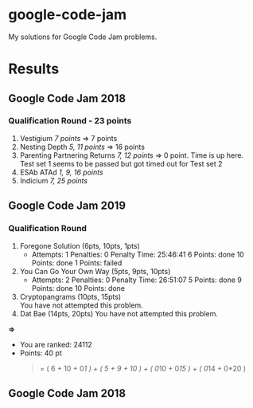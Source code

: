 # google-code-jam
My solutions for Google Code Jam problems.

# Results

## Google Code Jam 2018

### Qualification Round - 23 points

1. Vestigium                    *7 points* => 7 points
2. Nesting Depth                *5, 11 points* => 16 points
3. Parenting Partnering Returns *7, 12 points* => 0 point. Time is up here. Test set 1 seems to be passed but got timed out for Test set 2
4. ESAb ATAd                    *1, 9, 16 points*
5. Indicium                     *7, 25 points*


## Google Code Jam 2019

### Qualification Round
1. Foregone Solution (6pts, 10pts, 1pts)
   - Attempts:	1
     Penalties:	0
     Penalty Time:	25:46:41
     6 Points:	done
     10 Points:	done
     1 Points:	failed
2. You Can Go Your Own Way (5pts, 9pts, 10pts)
   - Attempts:	2
     Penalties:	0
     Penalty Time:	26:51:07
     5 Points:	done
     9 Points:	done
     10 Points:	done
3. Cryptopangrams (10pts, 15pts)   
   You have not attempted this problem.
4. Dat Bae (14pts, 20pts)
   You have not attempted this problem.

**=>**
- You are ranked: 24112
- Points: 40 pt
  >	= ( 6 + 10 + 0*1 ) + ( 5 + 9 + 10 ) + ( 0*10 + 0*15 ) + ( 0*14 + 0*20 )

## Google Code Jam 2018
